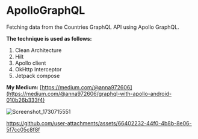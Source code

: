 # ApolloGraphQL
Fetching data from the Countries GraphQL API using Apollo GraphQL.


**The technique is used as follows:**

1. Clean Architecture
2. Hilt
3. Apollo client
4. OkHttp Interceptor
5. Jetpack compose

   

**My Medium:** [https://medium.com/@anna972606](https://medium.com/@anna972606/graphql-with-apollo-android-010b26b333f4)

![Screenshot_1730715551](https://github.com/user-attachments/assets/6db5b025-8d7f-44a0-91a2-c489f6da3eb4)



https://github.com/user-attachments/assets/66402232-44f0-4b8b-8e06-5f7cc05c8f8f

